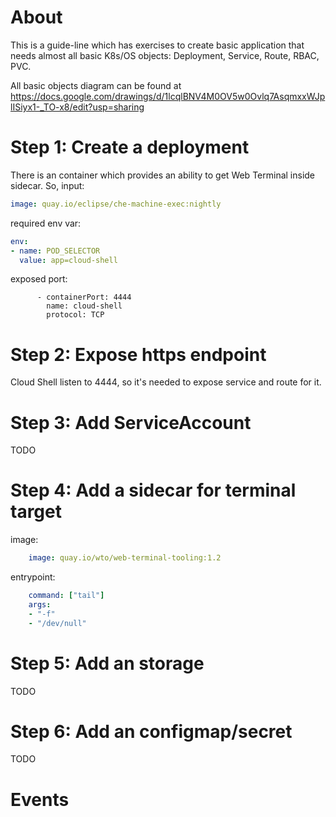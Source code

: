 # About

This is a guide-line which has exercises to create basic application that needs almost all basic K8s/OS objects: Deployment, Service, Route, RBAC, PVC.

All basic objects diagram can be found at https://docs.google.com/drawings/d/1lcqlBNV4M0OV5w0Ovlq7AsqmxxWJplISiyx1-_TO-x8/edit?usp=sharing

# Step 1: Create a deployment

There is an container which provides an ability to get Web Terminal inside sidecar.
So, input:
```yaml
image: quay.io/eclipse/che-machine-exec:nightly
```

required env var:
```yaml
env:
- name: POD_SELECTOR
  value: app=cloud-shell
```

exposed port:
```
      - containerPort: 4444
        name: cloud-shell
        protocol: TCP
```

# Step 2: Expose https endpoint

Cloud Shell listen to 4444, so it's needed to expose service and route for it.

# Step 3: Add ServiceAccount

TODO

# Step 4: Add a sidecar for terminal target
image:
```yaml
    image: quay.io/wto/web-terminal-tooling:1.2
```
entrypoint:
```yaml
    command: ["tail"]
    args:
    - "-f"
    - "/dev/null"
```

# Step 5: Add an storage
TODO

# Step 6: Add an configmap/secret
TODO

# Events
